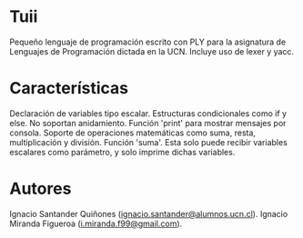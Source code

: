 # Tuii
Pequeño lenguaje de programación escrito con PLY para la asignatura de Lenguajes de Programación dictada en la UCN. Incluye uso de lexer y yacc.

# Características
Declaración de variables tipo escalar.
Estructuras condicionales como if y else. No soportan anidamiento.
Función 'print' para mostrar mensajes por consola.
Soporte de operaciones matemáticas como suma, resta, multiplicación y división.
Función 'suma'. Esta solo puede recibir variables escalares como parámetro, y solo imprime dichas variables.

# Autores
Ignacio Santander Quiñones (ignacio.santander@alumnos.ucn.cl).
Ignacio Miranda Figueroa (i.miranda.f99@gmail.com).
